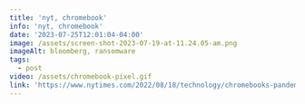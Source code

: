 ```yaml
---
title: 'nyt, chromebook'
info: 'nyt, chromebook'
date: '2023-07-25T12:01:04-04:00'
image: /assets/screen-shot-2023-07-19-at-11.24.05-am.png
imageAlt: bloomberg, ransomware
tags:
  - post
video: /assets/chromebook-pixel.gif
link: 'https://www.nytimes.com/2022/08/18/technology/chromebooks-pandemic-star.html'
---
```


